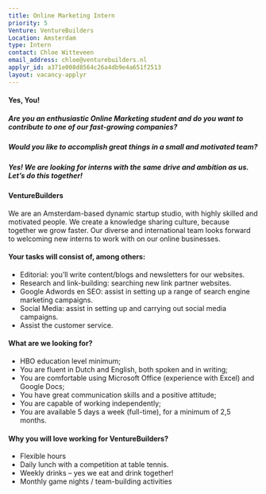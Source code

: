 ```yaml
---
title: Online Marketing Intern
priority: 5
Venture: VentureBuilders
Location: Amsterdam
type: Intern
contact: Chloe Witteveen
email_address: chloe@venturebuilders.nl
applyr_id: a371e008d8564c26a4db9e4a651f2513
layout: vacancy-applyr
---
```


#### Yes, You!

##### Are you an enthusiastic Online Marketing student and do you want to contribute to one of our fast-growing companies?

##### Would you like to accomplish great things in a small and motivated team?

##### Yes! We are looking for interns with the same drive and ambition as us. Let’s do this together!


#### VentureBuilders

We are an Amsterdam-based dynamic startup studio, with highly skilled and motivated people. We create a knowledge sharing culture, because together we grow faster. Our diverse and international team looks forward to welcoming new interns to work with on our online businesses.


#### Your tasks will consist of, among others:

- Editorial: you’ll write content/blogs and newsletters for our websites.
- Research and link-building: searching new link partner websites.
- Google Adwords en SEO: assist in setting up a range of search engine marketing campaigns.
- Social Media: assist in setting up and carrying out social media campaigns.
- Assist the customer service.


#### What are we looking for?

- HBO education level minimum;
- You are fluent in Dutch and English, both spoken and in writing;
- You are comfortable using Microsoft Office (experience with Excel) and Google Docs;
- You have great communication skills and a positive attitude;
- You are capable of working independently;
- You are available 5 days a week (full-time), for a minimum of 2,5 months.


#### Why you will love working for VentureBuilders?

- Flexible hours
- Daily lunch with a competition at table tennis.
- Weekly drinks – yes we eat and drink together!
- Monthly game nights / team-building activities
